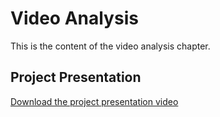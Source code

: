 # Video Analysis

This is the content of the video analysis chapter.

## Project Presentation

[Download the project presentation video](project_presentation.mp4)